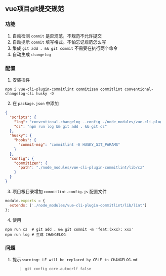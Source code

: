 ## vue项目git提交规范
### 功能
1. 自动检测 `commit` 是否规范，不规范不允许提交
2. 自动提示 `commit` 填写格式。不怕忘记规范怎么写
3. 集成 `git add . && git commit` 不需要在执行两个命令
4. 自动生成 `changelog`

### 配置
1. 安装插件
```shell
npm i vue-cli-plugin-commitlint commitizen commitlint conventional-changelog-cli husky -D
```

2. 在 `package.json` 中添加
```json
{
  "scripts": {
    "log": "conventional-changelog --config ./node_modules/vue-cli-plugin-commitlint/lib/log -i CHANGELOG.md -s -r 0",
    "cz": "npm run log && git add . && git cz"
  },
  "husky": {
    "hooks": {
      "commit-msg": "commitlint -E HUSKY_GIT_PARAMS"
    }
  },
  "config": {
    "commitizen": {
      "path": "./node_modules/vue-cli-plugin-commitlint/lib/cz"
    }
  }
}
```

3. 项目根目录增加 `commitlint.config.js` 配置文件
```js
module.exports = {
  extends: ['./node_modules/vue-cli-plugin-commitlint/lib/lint']
};
```

4. 使用
```shell
npm run cz  # git add . && git commit -m 'feat:(xxx): xxx'
npm run log # 生成 CHANGELOG
```

### 问题
1. 提示 `warning: LF will be replaced by CRLF in CHANGELOG.md`
   >`git config core.autocrlf false`


